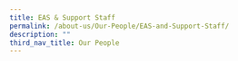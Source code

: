 ```yaml
---
title: EAS & Support Staff
permalink: /about-us/Our-People/EAS-and-Support-Staff/
description: ""
third_nav_title: Our People
---
```

